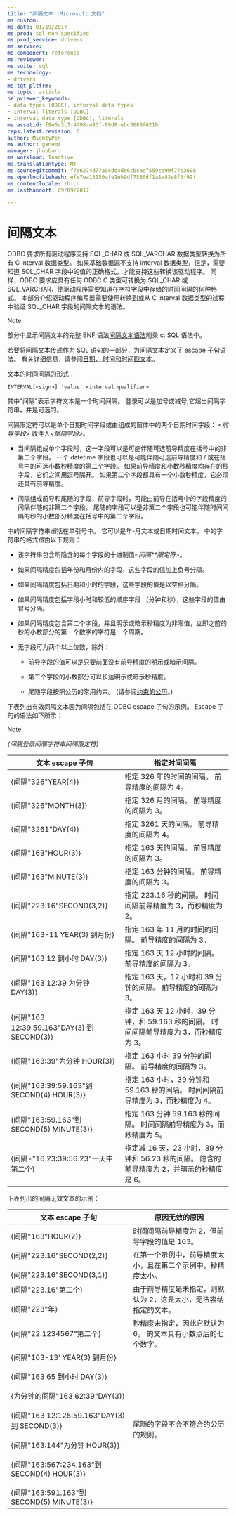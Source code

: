 ```yaml
---
title: "间隔文本 |Microsoft 文档"
ms.custom: 
ms.date: 01/19/2017
ms.prod: sql-non-specified
ms.prod_service: drivers
ms.service: 
ms.component: reference
ms.reviewer: 
ms.suite: sql
ms.technology:
- drivers
ms.tgt_pltfrm: 
ms.topic: article
helpviewer_keywords:
- data types [ODBC], interval data types
- interval literals [ODBC]
- interval data type [ODBC], literals
ms.assetid: f9e6c3c7-4f98-483f-89d8-ebc5680f021b
caps.latest.revision: 6
author: MightyPen
ms.author: genemi
manager: jhubbard
ms.workload: Inactive
ms.translationtype: MT
ms.sourcegitcommit: f7e6274d77a9cdd4de6cbcaef559ca99f77b3608
ms.openlocfilehash: efe7ea13150afe1eb9df7586df1a1a83e8f3f92f
ms.contentlocale: zh-cn
ms.lasthandoff: 09/09/2017

---
```

# <a name="interval-literals"></a>间隔文本
ODBC 要求所有驱动程序支持 SQL_CHAR 或 SQL_VARCHAR 数据类型转换为所有 C interval 数据类型。 如果基础数据源不支持 interval 数据类型，但是，需要知道 SQL_CHAR 字段中的值的正确格式，才能支持这些转换该驱动程序。 同样，ODBC 要求应具有任何 ODBC C 类型可转换为 SQL_CHAR 或 SQL_VARCHAR，使驱动程序需要知道在字符字段中存储的时间间隔的何种格式。 本部分介绍驱动程序编写器需要使用转换到或从 C interval 数据类型的过程中验证 SQL_CHAR 字段的间隔文本的语法。  
  
> [!NOTE]  
>  部分中显示间隔文本的完整 BNF 语法[间隔文本语法](../../../odbc/reference/appendixes/interval-literal-syntax.md)附录 c: SQL 语法中。  
  
 若要将间隔文本传递作为 SQL 语句的一部分，为间隔文本定义了 escape 子句语法。 有关详细信息，请参阅[日期、 时间和时间戳文本](../../../odbc/reference/develop-app/date-time-and-timestamp-literals.md)。  
  
 文本的时间间隔的形式：  
  
```  
INTERVAL[<sign>] 'value' <interval qualifier>  
```  
  
 其中"间隔"表示字符文本是一个时间间隔。 登录可以是加号或减号;它超出间隔字符串，并是可选的。  
  
 间隔限定符可以是单个日期时间字段或由组成的窗体中的两个日期时间字段： \<*前导字段*> 收件人\<*尾随字段*>。  
  
-   当间隔组成单个字段时，这一字段可以是可能伴随可选前导精度在括号中的非第二个字段。 一个 datetime 字段也可以是可能伴随可选前导精度和 / 或在括号中的可选小数秒精度的第二个字段。 如果前导精度和小数秒精度均存在的秒字段，它们之间用逗号隔开。 如果第二个字段都具有一个小数秒精度，它必须还具有前导精度。  
  
-   间隔组成前导和尾随的字段，前导字段时，可能由前导在括号中的字段精度的间隔伴随的非第二个字段。 尾随的字段可以是非第二个字段也可能伴随时间间隔的秒的小数部分精度在括号中的第二个字段。  
  
 中的间隔字符串*值*括在单引号中。 它可以是年-月文本或日期时间文本。 中的字符串的格式*值*由以下规则：  
  
-   该字符串包含所隐含的每个字段的十进制值\<*间隔**限定符*>。  
  
-   如果间隔精度包括年份和月份内的字段，这些字段的值加上负号分隔。  
  
-   如果间隔精度包括日期和小时的字段，这些字段的值是以空格分隔。  
  
-   如果间隔精度包括字段小时和较低的顺序字段 （分钟和秒），这些字段的值由冒号分隔。  
  
-   如果间隔精度包含第二个字段，并且明示或暗示秒精度为非零值，立即之前的秒的小数部分的第一个数字的字符是一个周期。  
  
-   无字段可为两个以上位数，除外：  
  
    -   前导字段的值可以是只要前面没有前导精度的明示或暗示间隔。  
  
    -   第二个字段的小数部分可以长达明示或暗示秒精度。  
  
    -   尾随字段按照公历的常用约束。 (请参阅[约束的公历](../../../odbc/reference/appendixes/constraints-of-the-gregorian-calendar.md)。)  
  
 下表列出有效间隔文本因为间隔包括在 ODBC escape 子句的示例。 Escape 子句的语法如下所示：  
  
> [!NOTE]  
>  *{间隔登录间隔字符串间隔限定符}*  
  
|文本 escape 子句|指定时间间隔|  
|---------------------------|------------------------|  
|{间隔"326"YEAR(4)}|指定 326 年的时间的间隔。 前导精度的间隔为 4。|  
|{间隔"326"MONTH(3)}|指定 326 月的间隔。 前导精度的间隔为 3。|  
|{间隔"3261"DAY(4)}|指定 3261 天的间隔。 前导精度的间隔为 4。|  
|{间隔"163"HOUR(3)}|指定 163 天的间隔。 前导精度的间隔为 3。|  
|{间隔"163"MINUTE(3)}|指定 163 分钟的间隔。 前导精度的间隔为 3。|  
|{间隔"223.16"SECOND(3,2)}|指定 223.16 秒的间隔。 时间间隔前导精度为 3，而秒精度为 2。|  
|{间隔"163-11 YEAR(3) 到月份}|指定 163 年 11 月的时间的间隔。 前导精度的间隔为 3。|  
|{间隔"163 12 到小时 DAY(3)}|指定 163 天 12 小时的间隔。 前导精度的间隔为 3。|  
|{间隔"163 12:39 为分钟 DAY(3)}|指定 163 天，12 小时和 39 分钟的间隔。 前导精度的间隔为 3。|  
|{间隔"163 12:39:59.163"DAY(3) 到 SECOND(3)}|指定 163 天 12 小时，39 分钟，和 59.163 秒的间隔。 时间间隔前导精度为 3，而秒精度为 3。|  
|{间隔"163:39"为分钟 HOUR(3)}|指定 163 小时 39 分钟的间隔。 前导精度的间隔为 3。|  
|{间隔"163:39:59.163"到 SECOND(4) HOUR(3)}|指定 163 小时，39 分钟和 59.163 秒的间隔。 时间间隔前导精度为 3，而秒精度为 4。|  
|{间隔"163:59.163"到 SECOND(5) MINUTE(3)}|指定 163 分钟 59.163 秒的间隔。 时间间隔前导精度为 3，而秒精度为 5。|  
|{间隔-"16 23:39:56.23"一天中第二个}|指定减 16 天，23 小时，39 分钟和 56.23 秒的间隔。 隐含的前导精度为 2，并暗示的秒精度是 6。|  
  
 下表列出的间隔无效文本的示例：  
  
|文本 escape 子句|原因无效的原因|  
|---------------------------|------------------------|  
|{间隔"163"HOUR(2)}|时间间隔前导精度为 2，但前导字段的值是 163。|  
|{间隔"223.16"SECOND(2,2)}<br /><br /> {间隔"223.16"SECOND(3,1)}|在第一个示例中，前导精度太小，且在第二个示例中，秒精度太小。|  
|{间隔"223.16"第二个}<br /><br /> {间隔"223"年}|由于前导精度是未指定，则默认为 2，这是太小，无法容纳指定的文本。|  
|{间隔"22.1234567"第二个}|秒精度未指定，因此它默认为 6。 的文本具有小数点后的七个数字。|  
|{间隔"163-13' YEAR(3) 到月份}<br /><br /> {间隔"163 65 到小时 DAY(3)}<br /><br /> {为分钟的间隔"163 62:39"DAY(3)}<br /><br /> {间隔"163 12:125:59.163"DAY(3) 到 SECOND(3)}<br /><br /> {间隔"163:144"为分钟 HOUR(3)}<br /><br /> {间隔"163:567:234.163"到 SECOND(4) HOUR(3)}<br /><br /> {间隔"163:591.163"到 SECOND(5) MINUTE(3)}|尾随的字段不会不符合的公历的规则。|

